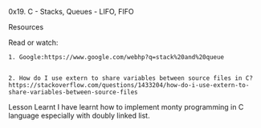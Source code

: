 0x19. C - Stacks, Queues - LIFO, FIFO

Resources

Read or watch:

    1. Google:https://www.google.com/webhp?q=stack%20and%20queue


    2. How do I use extern to share variables between source files in C? https://stackoverflow.com/questions/1433204/how-do-i-use-extern-to-share-variables-between-source-files

Lesson Learnt
I have learnt how to implement monty programming in C language especially with doubly linked list.

